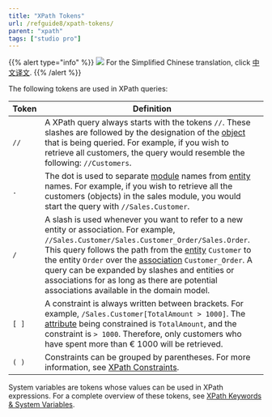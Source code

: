 ```yaml
---
title: "XPath Tokens"
url: /refguide8/xpath-tokens/
parent: "xpath"
tags: ["studio pro"]
---
```


{{% alert type="info" %}}
<img src="attachments/chinese-translation/china.png" style="display: inline-block; margin: 0" /> For the Simplified Chinese translation, click [中文译文](https://cdn.mendix.tencent-cloud.com/documentation/refguide8/xpath-tokens.pdf).
{{% /alert %}}

The following tokens are used in XPath queries:

| Token | Definition |
| --- | --- |
| `//` | A XPath query always starts with the tokens `//`. These slashes are followed by the designation of the [object](/refguide8/entities/) that is being queried. For example, if you wish to retrieve all customers, the query would resemble the following: `//Customers`. |
| `.` | The dot is used to separate [module](/refguide8/modules/) names from [entity](/refguide8/entities/) names. For example, if you wish to retrieve all the customers (objects) in the sales module, you would start the query with `//Sales.Customer`. |
| `/` | A slash is used whenever you want to refer to a new entity or association. For example, `//Sales.Customer/Sales.Customer_Order/Sales.Order`. This query follows the path from the [entity](/refguide8/entities/) `Customer` to the entity `Order` over the [association](/refguide8/associations/) `Customer_Order`. A query can be expanded by slashes and entities or associations for as long as there are potential associations available in the domain model. |
| `[ ]` | A constraint is always written between brackets. For example, `/Sales.Customer[TotalAmount > 1000]`. The [attribute](/refguide8/attributes/) being constrained is `TotalAmount`, and the constraint is `> 1000`. Therefore, only customers who have spent more than € 1000 will be retrieved. |
| `( )` | Constraints can be grouped by parentheses. For more information, see [XPath Constraints](/refguide8/xpath-constraints/). |

System variables are tokens whose values can be used in XPath expressions. For a complete overview of these tokens, see [XPath Keywords & System Variables](/refguide8/xpath-keywords-and-system-variables/).
